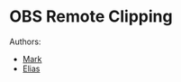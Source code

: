 # OBS Remote Clipping

Authors: 
- [Mark](https://github.com/MarkSmrnw)
- [Elias](https://github.com/TeelichtFoxy)
